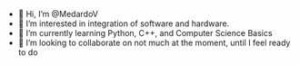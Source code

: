 - 👋 Hi, I’m @MedardoV
- 👀 I’m interested in integration of software and hardware.
- 🌱 I’m currently learning Python, C++, and Computer Science Basics
- 💞️ I’m looking to collaborate on not much at the moment, until I feel ready to do

<!---
MedardoV/MedardoV is a ✨ special ✨ repository because its `README.md` (this file) appears on your GitHub profile.
You can click the Preview link to take a look at your changes.
--->
